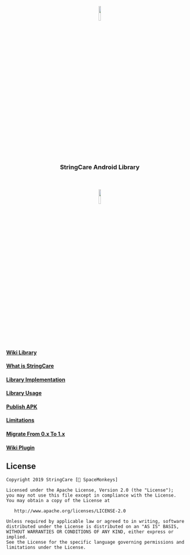 <p align="center"><img width="10%" vspace="10" src="https://github.com/StringCare/AndroidLibrary/raw/develop/app/src/main/res/mipmap-xxxhdpi/ic_launcher_round.png"></p>

<h3 align="center" style="margin-bottom:30px" vspace="20">StringCare Android Library</h3>

<p align="center"><img width="10%" vspace="20" src="https://github.com/StringCare/AndroidLibrary/raw/develop/white.png"></p>

#### [Wiki Library](https://github.com/StringCare/AndroidLibrary/wiki)

#### [What is StringCare](https://github.com/StringCare/AndroidLibrary/wiki/What-is-StringCare)

#### [Library Implementation](https://github.com/StringCare/AndroidLibrary/wiki/Library-Implementation)

#### [Library Usage](https://github.com/StringCare/AndroidLibrary/wiki/Library-Usage)

#### [Publish APK](https://github.com/StringCare/AndroidLibrary/wiki/Publish-APK)

#### [Limitations](https://github.com/StringCare/AndroidLibrary/wiki/Limitations)

#### [Migrate From 0.x To 1.x](https://github.com/StringCare/AndroidLibrary/wiki/Migrate-From-0.x-To-1.x)

#### [Wiki Plugin](https://github.com/StringCare/GradlePlugin/wiki)

License
-------
    Copyright 2019 StringCare [🐒 SpaceMonkeys]

    Licensed under the Apache License, Version 2.0 (the "License");
    you may not use this file except in compliance with the License.
    You may obtain a copy of the License at

       http://www.apache.org/licenses/LICENSE-2.0

    Unless required by applicable law or agreed to in writing, software
    distributed under the License is distributed on an "AS IS" BASIS,
    WITHOUT WARRANTIES OR CONDITIONS OF ANY KIND, either express or implied.
    See the License for the specific language governing permissions and
    limitations under the License.


